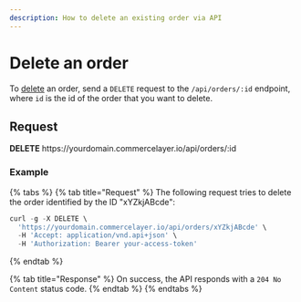 ```yaml
---
description: How to delete an existing order via API
---
```


# Delete an order

To <a href="https://docs.commercelayer.io/developers/deleting-resources" target="_blank">delete</a> an order, send a `DELETE` request to the `/api/orders/:id` endpoint, where `id` is the id of the order that you want to delete.

## Request

**DELETE** https://<i></i>yourdomain.commercelayer.io/api/orders/:id

### Example

{% tabs %}
{% tab title="Request" %}
The following request tries to delete the order identified by the ID "xYZkjABcde":

```javascript
curl -g -X DELETE \
  'https://yourdomain.commercelayer.io/api/orders/xYZkjABcde' \
  -H 'Accept: application/vnd.api+json' \
  -H 'Authorization: Bearer your-access-token'
```
{% endtab %}

{% tab title="Response" %}
On success, the API responds with a `204 No Content` status code.
{% endtab %}
{% endtabs %}

